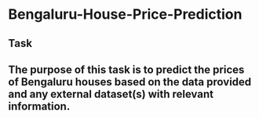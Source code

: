 # Bengaluru-House-Price-Prediction

## Task
## The purpose of this task is to predict the prices of Bengaluru houses based on the data provided and any external dataset(s) with relevant information.
